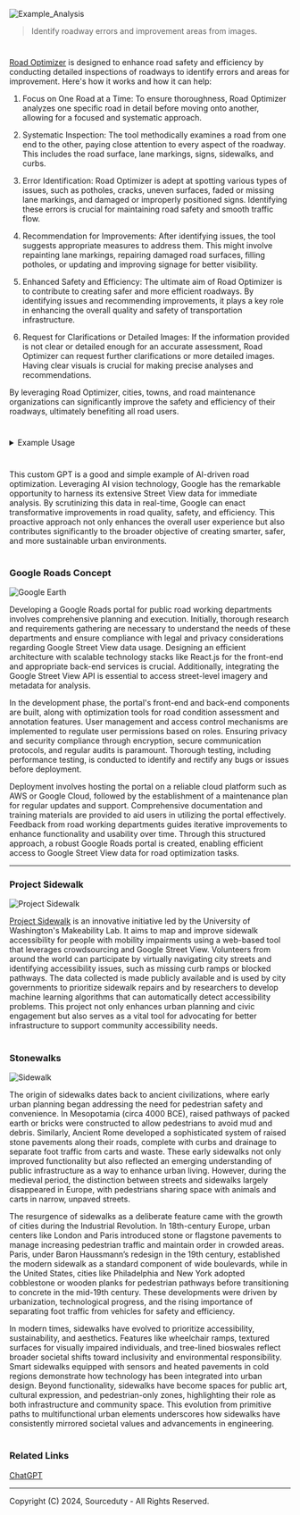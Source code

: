 ![Example_Analysis](https://github.com/sourceduty/Road_Optimizer/assets/123030236/a2bec0d3-8398-444e-9ca8-84d60ce36510)

> Identify roadway errors and improvement areas from images.
#

[Road Optimizer](https://chat.openai.com/g/g-LjAxDdlH9-road-optimizer) is designed to enhance road safety and efficiency by conducting detailed inspections of roadways to identify errors and areas for improvement. Here's how it works and how it can help:

1. Focus on One Road at a Time: To ensure thoroughness, Road Optimizer analyzes one specific road in detail before moving onto another, allowing for a focused and systematic approach.

2. Systematic Inspection: The tool methodically examines a road from one end to the other, paying close attention to every aspect of the roadway. This includes the road surface, lane markings, signs, sidewalks, and curbs.

3. Error Identification: Road Optimizer is adept at spotting various types of issues, such as potholes, cracks, uneven surfaces, faded or missing lane markings, and damaged or improperly positioned signs. Identifying these errors is crucial for maintaining road safety and smooth traffic flow.

4. Recommendation for Improvements: After identifying issues, the tool suggests appropriate measures to address them. This might involve repainting lane markings, repairing damaged road surfaces, filling potholes, or updating and improving signage for better visibility.

5. Enhanced Safety and Efficiency: The ultimate aim of Road Optimizer is to contribute to creating safer and more efficient roadways. By identifying issues and recommending improvements, it plays a key role in enhancing the overall quality and safety of transportation infrastructure.

6. Request for Clarifications or Detailed Images: If the information provided is not clear or detailed enough for an accurate assessment, Road Optimizer can request further clarifications or more detailed images. Having clear visuals is crucial for making precise analyses and recommendations.

By leveraging Road Optimizer, cities, towns, and road maintenance organizations can significantly improve the safety and efficiency of their roadways, ultimately benefiting all road users.

#

<details><summary>Example Usage</summary>
<br>

![Example](https://github.com/sourceduty/Road_Optimizer/assets/123030236/dcd74cd3-2a08-46e7-bb75-58169a69dfbc)

Analysis and Recommendations for East 26th St N, Tulsa, Oklahoma (Construction Zone):

1. Construction Zone:
   - Active construction site with machinery and workers present.
   - Ensure clear signage marking the construction zone for driver awareness.

2. Temporary Signage:
   - The "Speed Limit 25" sign should be more stable and visible.
   - Consider using more durable and prominent signs for key warnings.

3. Road Surface Conditions:
   - Regular cleaning needed to remove dirt and debris from the roadway.
   - This helps maintain traction and safety, especially for motorcycles.

4. Lane Markings:
   - Implement clear, temporary lane markings to guide traffic safely around the work area.

5. Barriers:
   - Orange construction barrels should be evenly spaced and positioned to direct traffic clearly.

6. Sidewalks:
   - Provide clear signage for pedestrian detours if sidewalks are closed or obstructed.

7. Work Zone Indicators:
   - Use advanced warning signs, flaggers, or other indicators for extensive road work and detours.

8. Construction Access:
   - Clearly mark construction site entrances to prevent unauthorized access and ensure safety.

Post-Construction Improvements:
- Ensure the road surface is smooth and free from construction debris.
- Repaint lane markings if necessary.
- Replace any temporary signs with permanent, durable signage.
- Restore sidewalks and curbs to safe conditions for pedestrians.

Regular inspections by project management are crucial to maintain effective temporary traffic control and ensure safety throughout the construction period.

<br>
</details>

#

This custom GPT is a good and simple example of AI-driven road optimization. Leveraging AI vision technology, Google has the remarkable opportunity to harness its extensive Street View data for immediate analysis. By scrutinizing this data in real-time, Google can enact transformative improvements in road quality, safety, and efficiency. This proactive approach not only enhances the overall user experience but also contributes significantly to the broader objective of creating smarter, safer, and more sustainable urban environments.

#
### Google Roads Concept

![Google Earth](https://github.com/user-attachments/assets/35fe62f5-09a5-4d8d-9a47-7eb69f28166d)

Developing a Google Roads portal for public road working departments involves comprehensive planning and execution. Initially, thorough research and requirements gathering are necessary to understand the needs of these departments and ensure compliance with legal and privacy considerations regarding Google Street View data usage. Designing an efficient architecture with scalable technology stacks like React.js for the front-end and appropriate back-end services is crucial. Additionally, integrating the Google Street View API is essential to access street-level imagery and metadata for analysis.

In the development phase, the portal's front-end and back-end components are built, along with optimization tools for road condition assessment and annotation features. User management and access control mechanisms are implemented to regulate user permissions based on roles. Ensuring privacy and security compliance through encryption, secure communication protocols, and regular audits is paramount. Thorough testing, including performance testing, is conducted to identify and rectify any bugs or issues before deployment.

Deployment involves hosting the portal on a reliable cloud platform such as AWS or Google Cloud, followed by the establishment of a maintenance plan for regular updates and support. Comprehensive documentation and training materials are provided to aid users in utilizing the portal effectively. Feedback from road working departments guides iterative improvements to enhance functionality and usability over time. Through this structured approach, a robust Google Roads portal is created, enabling efficient access to Google Street View data for road optimization tasks.

***

### Project Sidewalk

![Project Sidewalk](https://github.com/sourceduty/Road_Optimizer/assets/123030236/0ba2a4f1-77ae-4beb-b73b-023c4b15b3b2)

[Project Sidewalk](https://sidewalk-sea.cs.washington.edu/?referrer=scistarter)  is an innovative initiative led by the University of Washington's Makeability Lab. It aims to map and improve sidewalk accessibility for people with mobility impairments using a web-based tool that leverages crowdsourcing and Google Street View. Volunteers from around the world can participate by virtually navigating city streets and identifying accessibility issues, such as missing curb ramps or blocked pathways. The data collected is made publicly available and is used by city governments to prioritize sidewalk repairs and by researchers to develop machine learning algorithms that can automatically detect accessibility problems. This project not only enhances urban planning and civic engagement but also serves as a vital tool for advocating for better infrastructure to support community accessibility needs.

#
### Stonewalks

![Sidewalk](https://github.com/user-attachments/assets/66d7fd59-a4b6-43ab-a2e7-d80d73fd62c6)

The origin of sidewalks dates back to ancient civilizations, where early urban planning began addressing the need for pedestrian safety and convenience. In Mesopotamia (circa 4000 BCE), raised pathways of packed earth or bricks were constructed to allow pedestrians to avoid mud and debris. Similarly, Ancient Rome developed a sophisticated system of raised stone pavements along their roads, complete with curbs and drainage to separate foot traffic from carts and waste. These early sidewalks not only improved functionality but also reflected an emerging understanding of public infrastructure as a way to enhance urban living. However, during the medieval period, the distinction between streets and sidewalks largely disappeared in Europe, with pedestrians sharing space with animals and carts in narrow, unpaved streets.

The resurgence of sidewalks as a deliberate feature came with the growth of cities during the Industrial Revolution. In 18th-century Europe, urban centers like London and Paris introduced stone or flagstone pavements to manage increasing pedestrian traffic and maintain order in crowded areas. Paris, under Baron Haussmann’s redesign in the 19th century, established the modern sidewalk as a standard component of wide boulevards, while in the United States, cities like Philadelphia and New York adopted cobblestone or wooden planks for pedestrian pathways before transitioning to concrete in the mid-19th century. These developments were driven by urbanization, technological progress, and the rising importance of separating foot traffic from vehicles for safety and efficiency.

In modern times, sidewalks have evolved to prioritize accessibility, sustainability, and aesthetics. Features like wheelchair ramps, textured surfaces for visually impaired individuals, and tree-lined bioswales reflect broader societal shifts toward inclusivity and environmental responsibility. Smart sidewalks equipped with sensors and heated pavements in cold regions demonstrate how technology has been integrated into urban design. Beyond functionality, sidewalks have become spaces for public art, cultural expression, and pedestrian-only zones, highlighting their role as both infrastructure and community space. This evolution from primitive paths to multifunctional urban elements underscores how sidewalks have consistently mirrored societal values and advancements in engineering.

#
### Related Links

[ChatGPT](https://github.com/sourceduty/ChatGPT)

***
Copyright (C) 2024, Sourceduty - All Rights Reserved.
